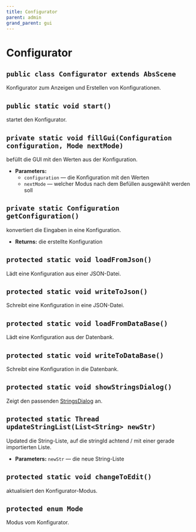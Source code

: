```yaml
---
title: Configurator
parent: admin
grand_parent: gui
---
```


# Configurator


## `public class Configurator extends AbsScene`

Konfigurator zum Anzeigen und Erstellen von Konfigurationen.

## `public static void start()`

startet den Konfigurator.

## `private static void fillGui(Configuration configuration, Mode nextMode)`

befüllt die GUI mit den Werten aus der Konfiguration.

 * **Parameters:**
   * `configuration` — die Konfiguration mit den Werten
   * `nextMode` — welcher Modus nach dem Befüllen ausgewählt werden soll

## `private static Configuration getConfiguration()`

konvertiert die Eingaben in eine Konfiguration.

 * **Returns:** die erstellte Konfiguration

## `protected static void loadFromJson()`

Lädt eine Konfiguration aus einer JSON-Datei.

## `protected static void writeToJson()`

Schreibt eine Konfiguration in eine JSON-Datei.

## `protected static void loadFromDataBase()`

Lädt eine Konfiguration aus der Datenbank.

## `protected static void writeToDataBase()`

Schreibt eine Konfiguration in die Datenbank.

## `protected static void showStringsDialog()`

Zeigt den passenden [StringsDialog](StringsDialog.md) an.

## `protected static Thread updateStringList(List<String> newStr)`

Updated die String-Liste, auf die stringId achtend / mit einer gerade importierten Liste.

 * **Parameters:** `newStr` — die neue String-Liste

## `protected static void changeToEdit()`

aktualisiert den Konfigurator-Modus.

## `protected enum Mode`

Modus vom Konfigurator.
